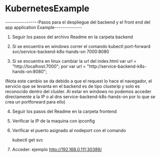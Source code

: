 # KubernetesExample
-----------------Pasos para el despliegue del backend y el front end del app application Example--------------

1. Seguir los pasos del archivo Readme en la carpeta backend

2. Si se encuentra en windows correr el comando 
   kubectl port-forward svc/service-backend-k8s-hands-on 7000:8080

3. Si se encuentra en linux cambiar la url del index.html
    var url = "http://localhost:7000";
    por
    var url = "http://service-backend-k8s-hands-on:8080";

(Nota este cambio se da debido a que el request lo hace el navegador, el servicio que se levanta en el 
backend es de tipo clusterip y solo es reconocido dentro del cluster. Al estar en windows no podemos acceder directamente a la IP o 
al dns service-backend-k8s-hands-on por lo que se crea un portforward para ello)

4. Seguir los pasos del Readme en la carpeta frontend

5. Verificar la IP de la maquina con ipconfig 

6. Verificar el puerto asignado al nodeport con el comando

    kubectl get svc

7. Acceder: ejemplo http://192.168.0.111:30389/
